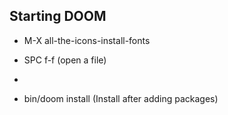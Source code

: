 ##  Starting DOOM

  - M-X all-the-icons-install-fonts

  - SPC f-f (open a file)
  -
  - bin/doom install (Install after adding packages)

